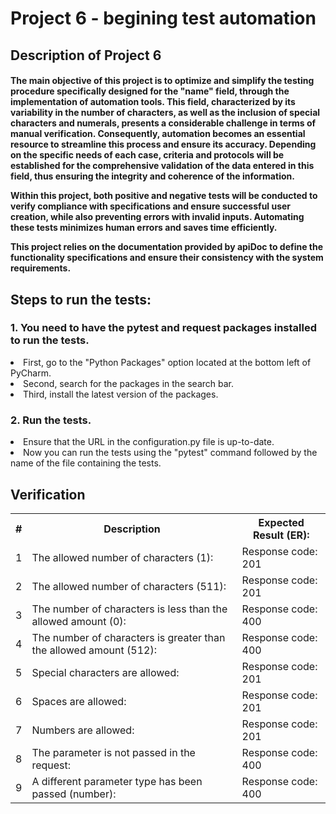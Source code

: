 <h1>Project 6 - begining test automation </h1>

<h2> Description of Project 6 </h2>

<h4>The main objective of this project is to optimize and simplify the testing procedure specifically designed for the "name" field, through the implementation of automation tools. This field, characterized by its variability in the number of characters, as well as the inclusion of special characters and numerals, presents a considerable challenge in terms of manual verification. Consequently, automation becomes an essential resource to streamline this process and ensure its accuracy. Depending on the specific needs of each case, criteria and protocols will be established for the comprehensive validation of the data entered in this field, thus ensuring the integrity and coherence of the information. 

Within this project, both positive and negative tests will be conducted to verify compliance with specifications and ensure successful user creation, while also preventing errors with invalid inputs. Automating these tests minimizes human errors and saves time efficiently.

This project relies on the documentation provided by apiDoc to define the functionality specifications and ensure their consistency with the system requirements.

</h4>

<h2>Steps to run the tests:</h2>

<h3>1. You need to have the pytest and request packages installed to run the tests.</h3>
    <li>First, go to the "Python Packages" option located at the bottom left of PyCharm.</li>
    <li>Second, search for the packages in the search bar.</li>
    <li>Third, install the latest version of the packages.</li>
<h3>2. Run the tests.</h3>
    <li>Ensure that the URL in the configuration.py file is up-to-date.</li>
    <li>Now you can run the tests using the "pytest" command followed by the name of the file containing the tests.</li>

<h2>Verification</h2>

<table>

<tr>
<th> # </th> 
<th> Description </th>
<th> Expected Result (ER): </th>
</tr>

<tr>
<td>1</td>
<td> The allowed number of characters (1): </td>
<td> Response code: 201 </td>
</tr>

<tr>
<td>2</td>
<td> The allowed number of characters (511): </td>
<td> Response code: 201 </td>
</tr>

<tr>
<td>3</td>
<td> The number of characters is less than the allowed amount (0): </td>
<td> Response code: 400 </td>
</tr>

<tr>
<td>4</td>
<td> The number of characters is greater than the allowed amount (512): </td>
<td> Response code: 400 </td>
</tr>

<tr>
<td>5</td>
<td> Special characters are allowed: </td>
<td> Response code: 201 </td>
</tr>

<tr>
<td>6</td>
<td> Spaces are allowed: </td>
<td> Response code: 201 </td>
</tr>

<tr>
<td>7</td>
<td> Numbers are allowed: </td>
<td> Response code: 201 </td>
</tr>

<tr>
<td>8</td>
<td> The parameter is not passed in the request: </td>
<td> Response code: 400 </td>
</tr>

<tr>
<td>9</td>
<td> A different parameter type has been passed (number): </td>
<td> Response code: 400 </td>
</tr>

</table>
